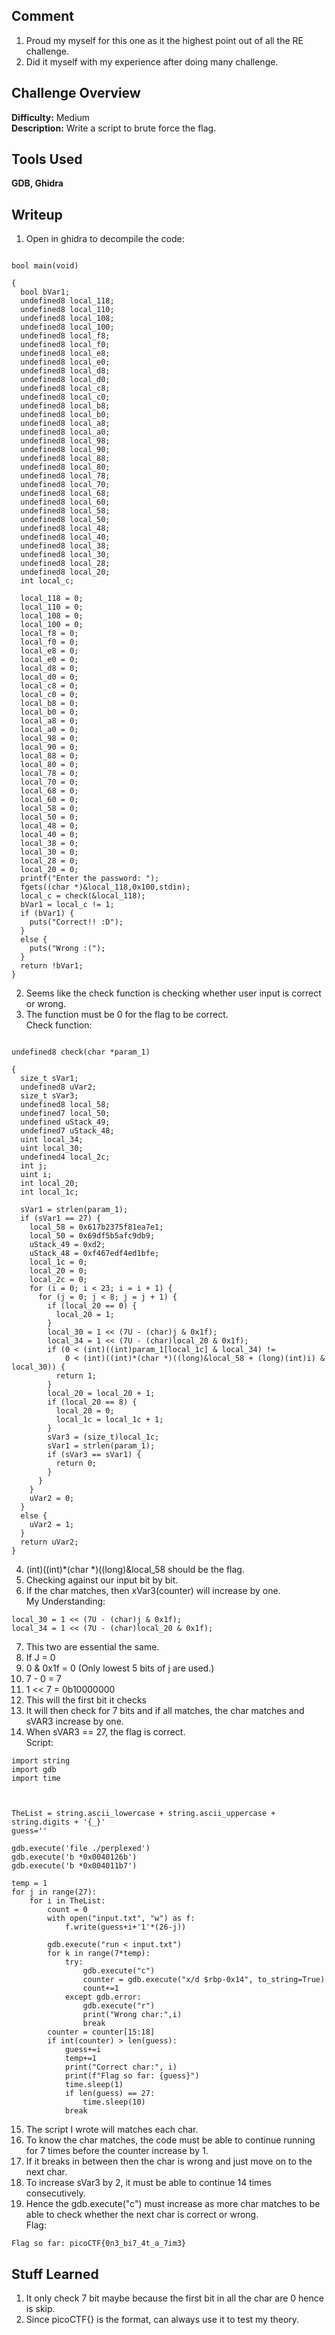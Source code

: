 ## Comment  
1. Proud my myself for this one as it the highest point out of all the RE challenge.  
2. Did it myself with my experience after doing many challenge.  

## Challenge Overview  
**Difficulty:** Medium  
**Description:** Write a script to brute force the flag.  
## Tools Used  
**GDB, Ghidra**

## Writeup  
1. Open in ghidra to decompile the code:
```

bool main(void)

{
  bool bVar1;
  undefined8 local_118;
  undefined8 local_110;
  undefined8 local_108;
  undefined8 local_100;
  undefined8 local_f8;
  undefined8 local_f0;
  undefined8 local_e8;
  undefined8 local_e0;
  undefined8 local_d8;
  undefined8 local_d0;
  undefined8 local_c8;
  undefined8 local_c0;
  undefined8 local_b8;
  undefined8 local_b0;
  undefined8 local_a8;
  undefined8 local_a0;
  undefined8 local_98;
  undefined8 local_90;
  undefined8 local_88;
  undefined8 local_80;
  undefined8 local_78;
  undefined8 local_70;
  undefined8 local_68;
  undefined8 local_60;
  undefined8 local_58;
  undefined8 local_50;
  undefined8 local_48;
  undefined8 local_40;
  undefined8 local_38;
  undefined8 local_30;
  undefined8 local_28;
  undefined8 local_20;
  int local_c;
  
  local_118 = 0;
  local_110 = 0;
  local_108 = 0;
  local_100 = 0;
  local_f8 = 0;
  local_f0 = 0;
  local_e8 = 0;
  local_e0 = 0;
  local_d8 = 0;
  local_d0 = 0;
  local_c8 = 0;
  local_c0 = 0;
  local_b8 = 0;
  local_b0 = 0;
  local_a8 = 0;
  local_a0 = 0;
  local_98 = 0;
  local_90 = 0;
  local_88 = 0;
  local_80 = 0;
  local_78 = 0;
  local_70 = 0;
  local_68 = 0;
  local_60 = 0;
  local_58 = 0;
  local_50 = 0;
  local_48 = 0;
  local_40 = 0;
  local_38 = 0;
  local_30 = 0;
  local_28 = 0;
  local_20 = 0;
  printf("Enter the password: ");
  fgets((char *)&local_118,0x100,stdin);
  local_c = check(&local_118);
  bVar1 = local_c != 1;
  if (bVar1) {
    puts("Correct!! :D");
  }
  else {
    puts("Wrong :(");
  }
  return !bVar1;
}
```
2. Seems like the check function is checking whether user input is correct or wrong.
3. The function must be 0 for the flag to be correct.  
Check function:
```

undefined8 check(char *param_1)

{
  size_t sVar1;
  undefined8 uVar2;
  size_t sVar3;
  undefined8 local_58;
  undefined7 local_50;
  undefined uStack_49;
  undefined7 uStack_48;
  uint local_34;
  uint local_30;
  undefined4 local_2c;
  int j;
  uint i;
  int local_20;
  int local_1c;
  
  sVar1 = strlen(param_1);
  if (sVar1 == 27) {
    local_58 = 0x617b2375f81ea7e1;
    local_50 = 0x69df5b5afc9db9;
    uStack_49 = 0xd2;
    uStack_48 = 0xf467edf4ed1bfe;
    local_1c = 0;
    local_20 = 0;
    local_2c = 0;
    for (i = 0; i < 23; i = i + 1) {
      for (j = 0; j < 8; j = j + 1) {
        if (local_20 == 0) {
          local_20 = 1;
        }
        local_30 = 1 << (7U - (char)j & 0x1f);     
        local_34 = 1 << (7U - (char)local_20 & 0x1f);
        if (0 < (int)((int)param_1[local_1c] & local_34) !=
            0 < (int)((int)*(char *)((long)&local_58 + (long)(int)i) & local_30)) {
          return 1;
        }
        local_20 = local_20 + 1;
        if (local_20 == 8) {
          local_20 = 0;
          local_1c = local_1c + 1;
        }
        sVar3 = (size_t)local_1c;
        sVar1 = strlen(param_1);
        if (sVar3 == sVar1) {
          return 0;
        }
      }
    }
    uVar2 = 0;
  }
  else {
    uVar2 = 1;
  }
  return uVar2;
}
```
4. (int)((int)*(char *)((long)&local_58 should be the flag.  
5. Checking against our input bit by bit.  
6. If the char matches, then xVar3(counter) will increase by one.  
My Understanding:
```
local_30 = 1 << (7U - (char)j & 0x1f);
local_34 = 1 << (7U - (char)local_20 & 0x1f);
```
7. This two are essential the same.
8. If J = 0
9. 0 & 0x1f = 0 (Only lowest 5 bits of j are used.)
10. 7 - 0 = 7
11. 1 << 7 = 0b10000000  
12. This will the first bit it checks  
13. It will then check for 7 bits and if all matches, the char matches and sVAR3 increase by one.  
14. When sVAR3 == 27, the flag is correct.  
Script:  
```
import string
import gdb
import time



TheList = string.ascii_lowercase + string.ascii_uppercase + string.digits + '{_}'
guess=''

gdb.execute('file ./perplexed')
gdb.execute('b *0x0040126b')
gdb.execute('b *0x004011b7')

temp = 1
for j in range(27):
    for i in TheList:
        count = 0
        with open("input.txt", "w") as f:
            f.write(guess+i+'1'*(26-j))

        gdb.execute("run < input.txt")
        for k in range(7*temp):
            try:
                gdb.execute("c")
                counter = gdb.execute("x/d $rbp-0x14", to_string=True)
                count+=1
            except gdb.error:
                gdb.execute("r")
                print("Wrong char:",i)
                break
        counter = counter[15:18]
        if int(counter) > len(guess):
            guess+=i
            temp+=1
            print("Correct char:", i)
            print(f"Flag so far: {guess}")
            time.sleep(1)
            if len(guess) == 27:
                time.sleep(10)
            break
```
15. The script I wrote will matches each char.  
16. To know the char matches, the code must be able to continue running for 7 times before the counter increase by 1.  
17. If it breaks in between then the char is wrong and just move on to the next char.  
18. To increase sVar3 by 2, it must be able to continue 14 times consecutively.  
19. Hence the gdb.execute("c") must increase as more char matches to be able to check whether the next char is correct or wrong.  
Flag:
```
Flag so far: picoCTF{0n3_bi7_4t_a_7im3}
```
## Stuff Learned  
1. It only check 7 bit maybe because the first bit in all the char are 0 hence is skip.  
2. Since picoCTF{} is the format, can always use it to test my theory.  


